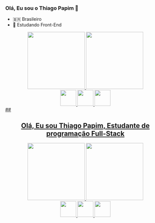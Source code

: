 ### Olá, Eu sou o Thiago Papim 👋

- 🇧🇷 Brasileiro
- 🎒 Estudando Front-End

<div style="display: inline; text-align: center;">
  <div>
    <a href="https://github.com/thiago-papim">
      <img src="https://github-readme-stats.vercel.app/api?username=thiago-papim&show_icons=true&theme=dark"
        height="180em">
      <img src="https://github-readme-stats.vercel.app/api/top-langs/?username=thiago-papim&show_icons=true&theme=dark"
        height="180em">
  </div>
  <div style="display: block; text-align: center;">
    <img height="50em" src="https://cdn.jsdelivr.net/gh/devicons/devicon/icons/javascript/javascript-plain.svg" />
    <img height="50em" src="https://cdn.jsdelivr.net/gh/devicons/devicon/icons/html5/html5-original.svg" />
    <img height="50em" src="https://cdn.jsdelivr.net/gh/devicons/devicon/icons/css3/css3-original.svg" />
  </div>
</div>
##
  
  <h2 style="text-align: center;">Olá, Eu sou Thiago Papim, Estudante de programação <b>Full-Stack</b></h1>

<div style="display: inline; text-align: center;">
  <div>
    <a href="https://github.com/thiago-papim">
      <img src="https://github-readme-stats.vercel.app/api?username=thiago-papim&show_icons=true&theme=dark"
        height="180em">
      <img src="https://github-readme-stats.vercel.app/api/top-langs/?username=thiago-papim&show_icons=true&theme=dark"
        height="180em">
  </div>
  <div style="display: block; text-align: center;">
    <img height="50em" src="https://cdn.jsdelivr.net/gh/devicons/devicon/icons/javascript/javascript-plain.svg" />
    <img height="50em" src="https://cdn.jsdelivr.net/gh/devicons/devicon/icons/html5/html5-original.svg" />
    <img height="50em" src="https://cdn.jsdelivr.net/gh/devicons/devicon/icons/css3/css3-original.svg" />
  </div>
</div>
